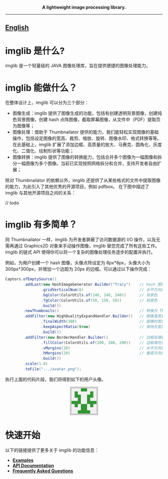 
<p align="center">
	<strong>A lightweight image processing library.</strong>
</p>

---
[**English**](README-en.md)
---

# imglib 是什么?
imglib 是一个轻量级的 JAVA 图像处理库，旨在提供便捷的图像处理能力。

# imglib 能做什么？
在整体设计上，imglib 可以分为三个部分：

- 图像生成：imglib 提供了图像生成的功能，包括有创建透明背景图像，创建纯色背景图像，创建 hash 点阵图像，截取屏幕图像，从文件中（PDF）提取页为图像等；
- 图像处理：借助于 Thumbnailator 提供的能力，我们能轻松实现图像的基础操作，包括设定图像的宽高、裁剪、缩放、旋转、图像水印、格式转换等等。在此基础上，imglib 扩展了添加边框、高质量的放大、马赛克、圆角化、灰度化、二值化、绘制形状等功能；
- 图像转换：imglib 提供了图像的转换能力，包括合并多个图像为一幅图像和拆分一幅图像为多个图像。当前已实现按照网格拆分和合并，支持开发者自由扩展；

除对 Thumbnailator 的依赖以外，imglib 还提供了从某些格式的文件中提取图像的能力，为此引入了其他优秀的开源项目，例如 pdfbox。 在下图中描述了 imglib 与其他开源项目之间的关系：

// todo

# imglib 有多简单？
同 Thumbnailator 一样，imglib 为开发者屏蔽了访问数据源的 I/O 操作，以及无需再通过 Graphics2D 对象来手动操作图像，imglib 替您完成了所有这些工作。imglib 的链式 API 使得你可以将一个复杂的图像处理任务逐步的配置并执行。

例如，为用户创建一个 hash 图像，头像点阵设定为 8px\*8px，头像大小为 300px\*300px，并增加一个边距为 20px 的边框。可以通过以下操作完成：
```java
Captors.ofEmptySource()
        .addLast(new HashImageGenerator.Builder("Tracy")    // hash 图像生成器
                .gridVerticalNum(8)                         // 水平方向的点阵数量
                .bgColor(ColorUtils.of(240, 240, 240))      // 背景色
                .fgColor(ColorUtils.of(50, 150, 50))        // 前景色
                .build())   
        .newThumbnails()                                    // 转换为 Thumbnails
        .addFilter(new HighQualityExpandHandler.Builder()   // 图像高质量放大处理器
                .finalWidth(300)                            // 图像的宽度
                .keepAspectRatio(true)                      // 保持长宽比例
                .build())   
        .addFilter(new BorderHandler.Builder()              // 边框处理器
                .fillColor(ColorUtils.of(200, 200, 200))    // 边框填充色
                .vMargins(20)                               // 水平方向的边距
                .hMargins(20)                               // 垂直方向的边距
                .build())
        .scale(1.0)
        .toFile(".../avatar.png");
```

执行上面的代码片段，我们将得到如下的用户头像。

<div align="center">
   <img src="/example/src/main/resources/avatar/avatar.png" width="18%"/>
</div>

# 快速开始
以下的链接提供了更多关于 imglib 的功能信息：

+ [**Examples**](/docs/Examples.md)
+ [**API Documentation**](/docs/APIs.md)
+ [**Frequently Asked Questions**](/docs/Questions.md)
